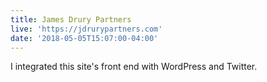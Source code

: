 ```yaml
---
title: James Drury Partners
live: 'https://jdrurypartners.com'
date: '2018-05-05T15:07:00-04:00'
---
```

I integrated this site's front end with WordPress and Twitter.
